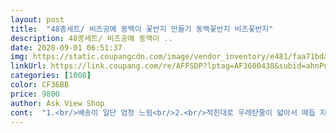 ```yaml
---
layout: post 
title:  "48종세트/ 비즈공예 동백이 꽃반지 만들기 동백꽃반지 비즈꽃반지" 
description: 48종세트/ 비즈공예 동백이 ..
date: 2020-09-01 06:51:37 
img: https://static.coupangcdn.com/image/vendor_inventory/e481/faa71bdabdc13cdc1f14f7e851b95a993afee8f91057bcef5571c4edfb43.jpg 
linkUrl: https://link.coupang.com/re/AFFSDP?lptag=AF3600438&subid=ahnPublicAsk&pageKey=1883895134&itemId=3201391434&vendorItemId=71188776575&traceid=V0-113-d710c89315a36a7d 
categories: [1008] 
color: CF36BB 
price: 9800 
author: Ask View Shop 
cont:  "1.<br/>배송이 일단 엄청 느림<br/>2.<br/>적힌대로 우레탄줄이 얇아서 매듭 지을때 꽉 조이다가 끊어짐;; (접착제 마무리 꼭 필요!!)<br/>3.<br/>비즈가 생각보다 작은느낌<br/>4.<br/>비즈모양이 아주 멋대로라 꽃모양이 안이쁨<br/>결론은 귀엽다<br/>그래도 만들어서 끼면 아주 귀여움 마스크 걸이도 만들고 싶은데 a세트샀는데 그걸로 만들다가 너무 힘들었음 ㅜㅠ<br/>플라스틱통도 같이 구매함<br/>" 
---
```

